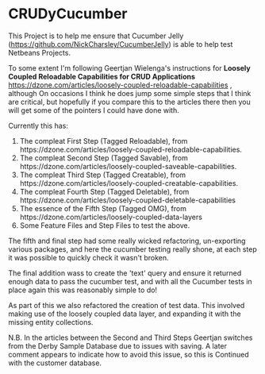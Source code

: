 # CRUDyCucumber

This Project is to help me ensure that Cucumber Jelly (https://github.com/NickCharsley/CucumberJelly) is able to help test Netbeans Projects.

To some extent I'm following Geertjan Wielenga's instructions for **Loosely Coupled Reloadable Capabilities for CRUD Applications** https://dzone.com/articles/loosely-coupled-reloadable-capabilities , although On occasions I think he does jump some simple steps that I think are critical, but hopefully if you compare this to the articles there then you will get some of the pointers I could have done with.

Currently this has:
<ol>
<li>The compleat First Step (Tagged Reloadable), from https://dzone.com/articles/loosely-coupled-reloadable-capabilities.</li>
<li>The compleat Second Step (Tagged Savable), from https://dzone.com/articles/loosely-coupled-saveable-capabilities.</li>
<li>The compleat Third Step (Tagged Creatable), from https://dzone.com/articles/loosely-coupled-creatable-capabilities.</li>
<li>The compleat Fourth Step (Tagged Deletable), from https://dzone.com/articles/loosely-coupled-deletable-capabilities</li>
<li>The essence of the Fifth Step (Tagged OMG), from https://dzone.com/articles/loosely-coupled-data-layers</li>
<li>Some Feature Files and Step Files to test the above.</li>
</ol>

The fifth and final step had some really wicked refactoring, un-exporting various packages, and here the cucumber testing really shone, at each step it was possible to quickly check it wasn't broken.

The final addition wass to create the 'text' query and ensure it returned enough data to pass the cucumber test, and with all the Cucumber tests in place again this was reasonably simple to do! 

As part of this we also refactored the creation of test data. This involved making use of the loosely coupled data layer, and expanding it with the missing entity collections.




N.B. In the articles between the Second and Third Steps Geertjan switches from the Derby Sample Database due to issues with saving. A later comment appears to indicate how to avoid this issue, so this is Continued with the customer database.



